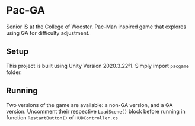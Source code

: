 # Pac-GA
Senior IS at the College of Wooster. Pac-Man inspired game that explores using GA for difficulty adjustment.

## Setup
This project is built using Unity Version 2020.3.22f1. Simply import ```pacgame``` folder.

## Running
Two versions of the game are available: a non-GA version, and a GA version.
Uncomment their respective ```LoadScene()``` block before running in function ```RestartButton()``` of ```HUDController.cs``` 
